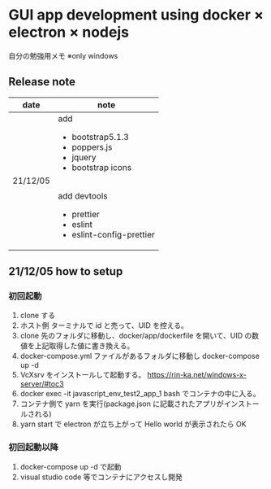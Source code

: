 # GUI app development using docker × electron × nodejs

自分の勉強用メモ
※only windows

## Release note

| date     | note                                                                                                                                                                                                  |
| -------- | ----------------------------------------------------------------------------------------------------------------------------------------------------------------------------------------------------- |
| 21/12/05 | add <br> <ul> <li>bootstrap5.1.3</li> <li>poppers.js</li> <li> jquery</li> <li>bootstrap icons</li></ul> <br> add devtools <ul><li>prettier</li> <li>eslint</li> <li>eslint-config-prettier</li></ul> |

## 21/12/05 how to setup

### 初回起動

1. clone する
2. ホスト側 ターミナルで id と売って、UID を控える。
3. clone 先のフォルダに移動し、docker/app/dockerfile を開いて、UID の数値を上記取得した値に書き換える。
4. docker-compose.yml ファイルがあるフォルダに移動し docker-compose up -d
5. VcXsrv をインストールして起動する。 https://rin-ka.net/windows-x-server/#toc3
6. docker exec -it javascript_env_test2_app_1 bash でコンテナの中に入る。
7. コンテナ側で yarn を実行(package.json に記載されたアプリがインストールされる)
8. yarn start で electron が立ち上がって Hello world が表示されたら OK

### 初回起動以降

1. docker-compose up -d で起動
2. visual studio code 等でコンテナにアクセスし開発

